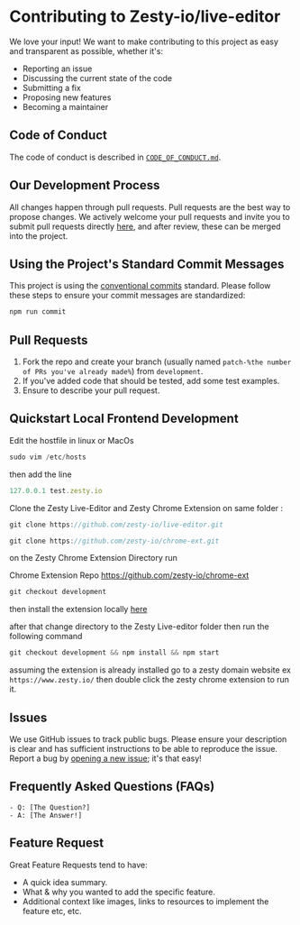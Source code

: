 # Contributing to Zesty-io/live-editor

We love your input! We want to make contributing to this project as easy and transparent as possible, whether it's:

-  Reporting an issue
-  Discussing the current state of the code
-  Submitting a fix
-  Proposing new features
-  Becoming a maintainer

## Code of Conduct

The code of conduct is described in [`CODE_OF_CONDUCT.md`](CODE_OF_CONDUCT.md).

## Our Development Process

All changes happen through pull requests. Pull requests are the best way to propose changes. We actively welcome your pull requests and invite you to submit pull requests directly [here](https://github.com/zesty-io/live-editor/pulls), and after review, these can be merged into the project.

## Using the Project's Standard Commit Messages

This project is using the [conventional commits](https://www.conventionalcommits.org/en/v1.0.0-beta.2/) standard. Please follow these steps to ensure your
commit messages are standardized:

```jsx
npm run commit
```

## Pull Requests

1. Fork the repo and create your branch (usually named `patch-%the number of PRs you've already made%`) from `development`.
2. If you've added code that should be tested, add some test examples.
3. Ensure to describe your pull request.

## Quickstart Local Frontend Development

Edit the hostfile in linux or MacOs

```jsx
sudo vim /etc/hosts
```

then add the line

```jsx
127.0.0.1 test.zesty.io
```

Clone the Zesty Live-Editor and Zesty Chrome Extension on same folder :

```jsx
git clone https://github.com/zesty-io/live-editor.git
```

```jsx
git clone https://github.com/zesty-io/chrome-ext.git
```

on the Zesty Chrome Extension Directory run

Chrome Extension Repo https://github.com/zesty-io/chrome-ext

```jsx
git checkout development
```

then install the extension locally [here](https://webkul.com/blog/how-to-install-the-unpacked-extension-in-chrome/)

after that change directory to the Zesty Live-editor folder then run the following command

```jsx
git checkout development && npm install && npm start
```

assuming the extension is already installed go to a zesty domain website ex `https://www.zesty.io/` then double click the zesty chrome extension to run it.

## Issues

We use GitHub issues to track public bugs. Please ensure your description is
clear and has sufficient instructions to be able to reproduce the issue. Report a bug by <a href="https://github.com/zesty-io/live-editor/issues">opening a new issue</a>; it's that easy!

## Frequently Asked Questions (FAQs)

<!--- I thought it would be great to have a list of FAQs for the project to help save time for new contributors--->

    - Q: [The Question?]
    - A: [The Answer!]

## Feature Request

Great Feature Requests tend to have:

-  A quick idea summary.
-  What & why you wanted to add the specific feature.
-  Additional context like images, links to resources to implement the feature etc, etc.
